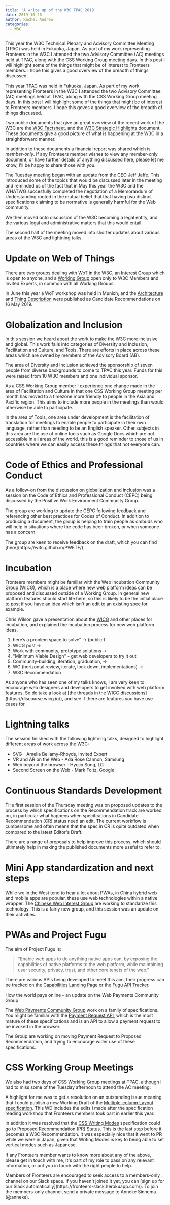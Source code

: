 ```yaml
---
title: 'A write up of the W3C TPAC 2019'
date: 2019-10-28
author: Rachel Andrew
categories:
  - W3C
---
```


This year the W3C Technical Plenary and Advisory Committee Meeting (TPAC) was held in Fukuoka, Japan. As part of my work representing Fronteers in the W3C I attended the two Advisory Committee (AC) meetings held at TPAC, along with the CSS Working Group meeting days. In this post I will highlight some of the things that might be of interest to Fronteers members. I hope this gives a good overview of the breadth of things discussed.

This year TPAC was held in Fukuoka, Japan. As part of my work representing Fronteers in the W3C I attended the two Advisory Committee (AC) meetings held at TPAC, along with the CSS Working Group meeting days. In this post I will highlight some of the things that might be of interest to Fronteers members. I hope this goves a good overview of the breadth of things discussed.

Two public documents that give an great overview of the recent work of the W3C are the [W3C Factsheet](https://www.w3.org/2019/09/factsheet.html), and the [W3C Strategic Highlights](https://www.w3.org/2019/09/w3c-highlights/) document. These documents give a good picture of what is happening at the W3C in a straightforward manner.

In addition to these documents a financial report was shared which is _member-only_. If any Fronteers member wishes to view any member-only document, or have further details of anything discussed here, please let me know, I'll be happy to share those with you.

The Tuesday meeting began with an update from the CEO Jeff Jaffe. This introduced some of the topics that would be discussed later in the meeting and reminded us of the fact that in May this year the W3C and the WHATWG succesfully completed the negotiation of a Memorandum of Understanding rooted in the mutual belief that that having two distinct specifications claiming to be normative is generally harmful for the Web community.

We then moved onto discussion of the W3C becoming a legal entity, and the various legal and administrative matters that this would entail.

The second half of the meeting moved into shorter updates about various areas of the W3C and lightning talks.

# Update on Web of Things

There are two groups dealing with WoT in the W3C, an [Interest Group](https://www.w3.org/WoT/IG/) which is open to anyone, and a [Working Group](https://www.w3.org/WoT/WG/) open only to W3C Members and Invited Experts, in common with all Working Groups.

In June this year a WoT workshop was held in Munich, and the [Architecture](https://www.w3.org/TR/2019/CR-wot-architecture-20190516/) and [Thing Description](https://www.w3.org/TR/2019/CR-wot-thing-description-20190516/) were published as Candidate Recommendations on 16 May 2019.

# Globalization and Inclusion

In this session we heard about the work to make the W3C more inclusive and global. This work falls into categories of Diversity and Inclusion, Facilitation and Culture, and Tools. There are efforts in place across these areas which are owned by members of the Advisory Board (AB).

The area of Diversity and Inclusion achieved the sponsorship of seven people from diverse backgrounds to come to TPAC this year. Funds for this were raised from 10 W3C members and one individual sponsor.

As a CSS Working Group member I experience one change made in the area of Facilitation and Culture in that one CSS Working Group meeting per month has moved to a timezone more friendly to people in the Asia and Pacific region. This aims to include more people in the meetings than would otherwise be able to participate.

In the area of Tools, one area under development is the facilitation of translation for meetings to enable people to participate in their own language, rather than needing to be an English speaker. Other subjects in this area are the use of online tools such as Google Docs which are not accessible in all areas of the world, this is a good reminder to those of us in countries where we can easily access these things that not everyone can.

# Code of Ethics and Professional Conduct

As a follow-on from the discussion on globalization and inclusion was a session on the Code of Ethics and Professional Conduct (CEPC) being discussed by the Positive Work Environment Community Group.

The group are working to update the CEPC following feedback and referencing other best practices for Codes of Conduct. In addition to producing a document, the group is helping to train people as ombuds who will help in situations where the code has been broken, or when someone has a concern.

<p class="note">
The group are keen to receive feedback on the draft, which you can find [here](https://w3c.github.io/PWETF/).
</p>

# Incubation

Fronteers members might be familiar with the Web Incubation Community Group (WICG), which is a place where new web platform ideas can be proposed and discussed outside of a Working Group. In general new platform features should start life here, so this is likely to be the initial place to post if you have an idea which isn't an edit to an existing spec for example.

Chris Wilson gave a presentation about the [WICG](https://github.com/wicg/) and other places for incubation, and explained the incubation process for new web platform ideas.

1. here’s a problem space to solve” → (public!)
2. WICG post →
3. Work with community, prototype solutions →
4. "Minimum Viable Design" - get web developers to try it out
5. Community-building, iteration, graduation, →
6. WG (horizontal review, iterate, lock down, implementations) →
7. W3C Recommendation

<p class="note">
As anyone who has seen one of my talks knows, I am very keen to encourage web designers and developers to get involved with web platform features. So do take a look at [the threads in the WICG discussions](https://discourse.wicg.io/), and see if there are features you have use cases for.
</p>

# Lightning talks

The session finished with the following lightning talks, designed to highlight different areas of work across the W3C:

- SVG - Amelia Bellamy-Rhoyds, Invited Expert
- VR and AR on the Web - Ada Rose Cannon, Samsung
- Web beyond the browser - Hyojin Song, LG
- Second Screen on the Web - Mark Foltz, Google

# Continuous Standards Development

THe first session of the Thursday meeting was on proposed updates to the process by which specifications on the Recommendation track are worked on, in particular what happens when specifcations in Candidate Recommendation (CR) status need an edit. The current workflow is cumbersome and often means that the spec in CR is quite outdated when compared to the latest Editor's Draft.

There are a range of proposals to help improve this process, which should ultimately help in making the published documents more useful to refer to.

# Mini App standardization and next steps

While we in the West tend to hear a lot about PWAs, in China hybrid web and mobile apps are popular, these use web technologies within a native wrapper. The [Chinese Web Interest Group](https://www.w3.org/2018/chinese-web-ig/) are working to standarize this technology. This is a fairly new group, and this session was an update on their activities.

# PWAs and Project Fugu

The aim of Project Fugu is:

> "Enable web apps to do anything native apps can, by exposing the capabilities of native platforms to the web platform, while maintaining user security, privacy, trust, and other core tenets of the web."

There are various APIs being developed to meet this aim, their progress can be tracked on the [Capabilities Landing Page](https://developers.google.com/web/updates/capabilities) or the [Fugu API Tracker](bit.ly/fugu-api-tracker).

How the world pays online - an update on the Web Payments Community Group

The [Web Payments Community Group](https://www.w3.org/community/webpayments/) work on a family of specifications. You might be familiar with the [Payment Request API](https://www.w3.org/TR/payment-request/), which is the most mature of these specifications and is an API to allow a payment request to be invoked in the browser.

The Group are working on moving Payment Request to Proposed Recommendation, and trying to encourage wider use of these specifications.

# CSS Working Group Meetings

We also had two days of CSS Working Group meetings at TPAC, although I had to miss some of the Tuesday afternoon to attend the AC meeting.

A highlight for me was to get a resolution on an outstanding issue meaning that I could publish a new Working Draft of the [Multiple-column Layout specification](https://www.w3.org/TR/css-multicol-1/). This WD includes the edits I made after the specification reading workshop that Fronteers members took part in earlier this year.

In addition it was resolved that the [CSS Writing Modes](https://www.w3.org/TR/css-writing-modes-3/) specification could go to Proposed Recommendation (PR) Status. This is the last step before it becomes a W3C Recommendation. It was especially nice that it went to PR while we were in Japan, given that Writing Modes is key to being able to set vertical modes such as Japanese.

If any Fronteers member wants to know more about any of the above, please get in touch with me, It's part of my role to pass on any relevant information, or put you in touch with the right people to help.

<p class="note">
Members of Fronteers are encouraged to seek access to a members-only channel on our Slack space. If you haven't joined it yet, you can [sign up for our Slack automatically](https://fronteers-slack.herokuapp.com/). To join the members-only channel, send a private message to Anneke Sinnema (@anneke).
</p>
